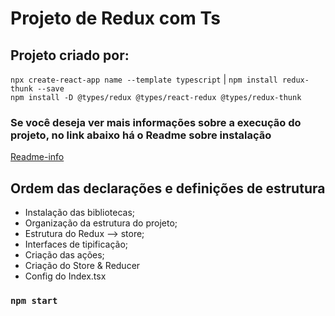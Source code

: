 # Projeto de Redux com Ts

## Projeto criado por:
`npx create-react-app name --template typescript` | `npm install redux-thunk --save` <br/>
`npm install -D @types/redux @types/react-redux @types/redux-thunk`

### Se você deseja ver mais informações sobre a execução do projeto, no link abaixo há o Readme sobre instalação
<a href='README-install.md'>Readme-info</a>



## Ordem das declarações e definições de estrutura
- Instalação das bibliotecas;
- Organização da estrutura do projeto;
- Estrutura do Redux --> store;
- Interfaces de tipificação;
- Criação das ações;
- Criação do Store & Reducer
- Config do Index.tsx





### `npm start`

